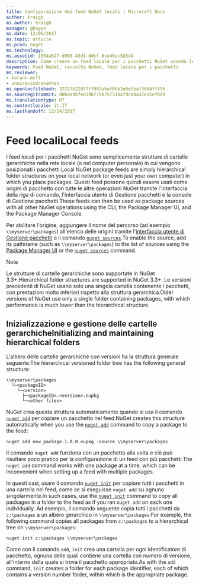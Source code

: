 ```yaml
---
title: Configurazione dei feed NuGet locali | Microsoft Docs
author: kraigb
ms.author: kraigb
manager: ghogen
ms.date: 12/06/2017
ms.topic: article
ms.prod: nuget
ms.technology: 
ms.assetid: 1354a527-d988-43d1-8dcf-6ce46ec5d3d4
description: Come creare un feed locale per i pacchetti NuGet usando le cartelle nella rete locale
keywords: Feed NuGet, raccolta NuGet, feed locale per i pacchetti
ms.reviewer:
- karann-msft
- unniravindranathan
ms.openlocfilehash: 32217622077ff983abaf00b2e6e5baf3064fff56
ms.sourcegitcommit: d0ba99bfe019b779b75731bafdca8a37e35ef0d9
ms.translationtype: HT
ms.contentlocale: it-IT
ms.lasthandoff: 12/14/2017
---
```

# <a name="local-feeds"></a><span data-ttu-id="fb2db-104">Feed locali</span><span class="sxs-lookup"><span data-stu-id="fb2db-104">Local feeds</span></span>

<span data-ttu-id="fb2db-105">I feed locali per i pacchetti NuGet sono semplicemente strutture di cartelle gerarchiche nella rete locale (o nel computer personale) in cui vengono posizionati i pacchetti.</span><span class="sxs-lookup"><span data-stu-id="fb2db-105">Local NuGet package feeds are simply hierarchical folder structures on your local network (or even just your own computer) in which you place packages.</span></span> <span data-ttu-id="fb2db-106">Questi feed possono quindi essere usati come origini di pacchetto con tutte le altre operazioni NuGet tramite l'interfaccia della riga di comando, l'interfaccia utente di Gestione pacchetti e la console di Gestione pacchetti.</span><span class="sxs-lookup"><span data-stu-id="fb2db-106">These feeds can then be used as package sources with all other NuGet operations using the CLI, the Package Manager UI, and the Package Manager Console.</span></span>

<span data-ttu-id="fb2db-107">Per abilitare l'origine, aggiungere il nome del percorso (ad esempio `\\myserver\packages`) all'elenco delle origini tramite l'[interfaccia utente di Gestione pacchetti](../tools/package-manager-ui.md#package-sources) o il comando [`nuget sources`](../tools/cli-ref-sources.md).</span><span class="sxs-lookup"><span data-stu-id="fb2db-107">To enable the source, add its pathname (such as `\\myserver\packages`) to the list of sources using the [Package Manager UI](../tools/package-manager-ui.md#package-sources) or the [`nuget sources`](../tools/cli-ref-sources.md) command.</span></span>

> [!Note]
> <span data-ttu-id="fb2db-108">Le strutture di cartelle gerarchiche sono supportate in NuGet 3.3+.</span><span class="sxs-lookup"><span data-stu-id="fb2db-108">Hierarchical folder structures are supported in NuGet 3.3+.</span></span> <span data-ttu-id="fb2db-109">Le versioni precedenti di NuGet usano solo una singola cartella contenente i pacchetti, con prestazioni molto inferiori rispetto alla struttura gerarchica.</span><span class="sxs-lookup"><span data-stu-id="fb2db-109">Older versions of NuGet use only a single folder containing packages, with which performance is much lower than the hierarchical structure.</span></span>

## <a name="initializing-and-maintaining-hierarchical-folders"></a><span data-ttu-id="fb2db-110">Inizializzazione e gestione delle cartelle gerarchiche</span><span class="sxs-lookup"><span data-stu-id="fb2db-110">Initializing and maintaining hierarchical folders</span></span>

<span data-ttu-id="fb2db-111">L'albero delle cartelle gerarchiche con versioni ha la struttura generale seguente:</span><span class="sxs-lookup"><span data-stu-id="fb2db-111">The hierarchical versioned folder tree has the following general structure:</span></span>

    \\myserver\packages
      └─<packageID>
        └─<version>
          ├─<packageID>.<version>.nupkg
          └─<other files>

<span data-ttu-id="fb2db-112">NuGet crea questa struttura automaticamente quando si usa il comando [`nuget add`](../tools/cli-ref-add.md) per copiare un pacchetto nel feed:</span><span class="sxs-lookup"><span data-stu-id="fb2db-112">NuGet creates this structure automatically when you use the [`nuget add`](../tools/cli-ref-add.md) command to copy a package to the feed:</span></span>

```
nuget add new_package.1.0.0.nupkg -source \\myserver\packages
```

<span data-ttu-id="fb2db-113">Il comando `nuget add` funziona con un pacchetto alla volta e ciò può risultare poco pratico per la configurazione di un feed con più pacchetti.</span><span class="sxs-lookup"><span data-stu-id="fb2db-113">The `nuget add` command works with one package at a time, which can be inconvenient when setting up a feed with multiple packages.</span></span>

<span data-ttu-id="fb2db-114">In questi casi, usare il comando [`nuget init`](../tools/cli-ref-init.md) per copiare tutti i pacchetti in una cartella nel feed, come se si eseguisse `nuget add` su ognuno singolarmente.</span><span class="sxs-lookup"><span data-stu-id="fb2db-114">In such cases, use the [`nuget init`](../tools/cli-ref-init.md) command to copy all packages in a folder to the feed as if you ran `nuget add` on each one individually.</span></span> <span data-ttu-id="fb2db-115">Ad esempio, il comando seguente copia tutti i pacchetti da `c:\packages` a un albero gerarchico in `\\myserver\packages`:</span><span class="sxs-lookup"><span data-stu-id="fb2db-115">For example, the following command copies all packages from `c:\packages` to a hierarchical tree on `\\myserver\packages`:</span></span>

```
nuget init c:\packages \\myserver\packages
```

<span data-ttu-id="fb2db-116">Come con il comando `add`, `init` crea una cartella per ogni identificatore di pacchetto, ognuna delle quali contiene una cartella con numero di versione, all'interno della quale si trova il pacchetto appropriato.</span><span class="sxs-lookup"><span data-stu-id="fb2db-116">As with the `add` command, `init` creates a folder for each package identifier, each of which contains a version number folder, within which is the appropriate package.</span></span>
